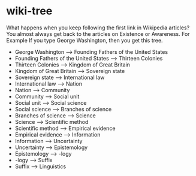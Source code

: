 # wiki-tree
What happens when you keep following the first link in Wikipedia articles? You almost always get back to the articles on Existence or Awareness.
For Example If you type George Washington, then you get this tree.

* George Washington --> Founding Fathers of the United States
* Founding Fathers of the United States --> Thirteen Colonies
* Thirteen Colonies --> Kingdom of Great Britain
* Kingdom of Great Britain --> Sovereign state
* Sovereign state --> International law
* International law --> Nation
* Nation --> Community
* Community --> Social unit
* Social unit --> Social science
* Social science --> Branches of science
* Branches of science --> Science
* Science --> Scientific method
* Scientific method --> Empirical evidence
* Empirical evidence --> Information
* Information --> Uncertainty
* Uncertainty --> Epistemology
* Epistemology --> -logy
* -logy --> Suffix
* Suffix --> Linguistics
